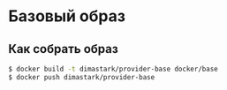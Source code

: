 # Базовый образ

## Как собрать образ
```sh
$ docker build -t dimastark/provider-base docker/base
$ docker push dimastark/provider-base
```
